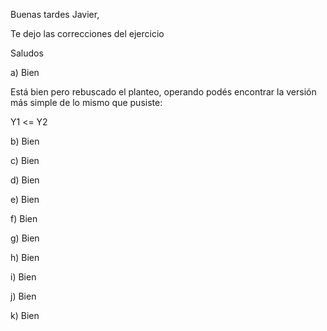 Buenas tardes Javier,

Te dejo las correcciones del ejercicio

Saludos

a) Bien

Está bien pero rebuscado el planteo, operando podés encontrar la versión más simple de lo mismo que pusiste:

Y1 <= Y2

b) Bien

c) Bien

d) Bien

e) Bien

f) Bien

g) Bien

h) Bien

i) Bien

j) Bien

k) Bien